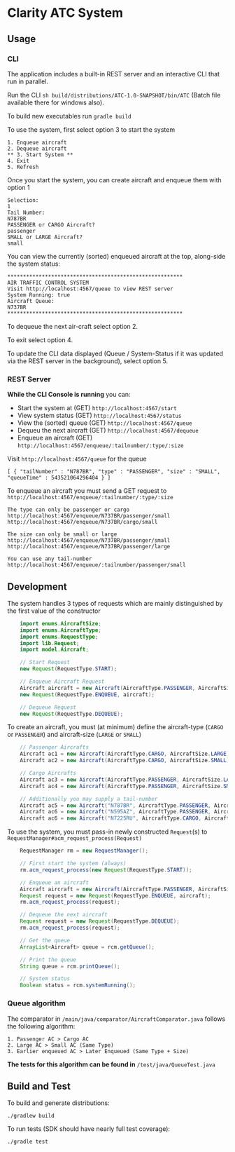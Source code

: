 # Clarity ATC System

## Usage

### CLI
The application includes a built-in REST server and an interactive CLI that run in parallel.

Run the CLI `sh build/distributions/ATC-1.0-SNAPSHOT/bin/ATC`  (Batch file available there for windows also).

To build new executables run `gradle build`

To use the system, first select option 3 to start the system

```
1. Enqueue aircraft
2. Dequeue aircraft
** 3. Start System **
4. Exit
5. Refresh
```

Once you start the system, you can create aircraft and enqueue them with option 1

```
Selection:
1
Tail Number:
N787BR
PASSENGER or CARGO Aircraft?
passenger
SMALL or LARGE Aircraft?
small
```

You can view the currently (sorted) enqueued aircraft at the top, along-side the system status:

```
********************************************************
AIR TRAFFIC CONTROL SYSTEM
Visit http://localhost:4567/queue to view REST server
System Running: true
Aircraft Queue:
N737BR
********************************************************
```

To dequeue the next air-craft select option 2.

To exit select option 4.

To update the CLI data displayed (Queue / System-Status if it was updated via the REST server in the background), select option 5.

### REST Server

**While the CLI Console is running**  you can:
 - Start the system at (GET) `http://localhost:4567/start`
 - View system status (GET) `http://localhost:4567/status`
 - View the (sorted) queue (GET) `http://localhost:4567/queue`
 - Dequeu the next aircraft (GET) `http://localhost:4567/dequeue`
 - Enqueue an aircraft (GET) `http://localhost:4567/enqueue/:tailnumber/:type/:size`

Visit `http://localhost:4567/queue` for the queue

```
[ { "tailNumber" : "N787BR", "type" : "PASSENGER", "size" : "SMALL", "queueTime" : 543521064296404 } ]
```

To enqueue an aircraft you must send a GET request to `http://localhost:4567/enqueue/:tailnumber/:type/:size`

```
The type can only be passenger or cargo
http://localhost:4567/enqueue/N737BR/passenger/small
http://localhost:4567/enqueue/N737BR/cargo/small

The size can only be small or large
http://localhost:4567/enqueue/N737BR/passenger/small
http://localhost:4567/enqueue/N737BR/passenger/large

You can use any tail-number
http://localhost:4567/enqueue/:tailnumber/passenger/small
```

## Development

The system handles 3 types of requests which are mainly distinguished by the first value of the constructor

```java
    import enums.AircraftSize;
    import enums.AircraftType;
    import enums.RequestType;
    import lib.Request;
    import model.Aircraft;

    // Start Request
    new Request(RequestType.START);

    // Enqueue Aircraft Request
    Aircraft aircraft = new Aircraft(AircraftType.PASSENGER, AircraftSize.LARGE);
    new Request(RequestType.ENQUEUE, aircraft);

    // Dequeue Request
    new Request(RequestType.DEQUEUE);
```

To create an aircraft, you must (at minimum) define the aircraft-type (`CARGO` or `PASSENGER`) and aircraft-size (`LARGE` or `SMALL`)


```java
    // Passenger Aircrafts
    Aircraft ac1 = new Aircraft(AircraftType.CARGO, AircraftSize.LARGE);
    Aircraft ac2 = new Aircraft(AircraftType.CARGO, AircraftSize.SMALL);

    // Cargo Aircrafts
    Aircraft ac3 = new Aircraft(AircraftType.PASSENGER, AircraftSize.LARGE);
    Aircraft ac4 = new Aircraft(AircraftType.PASSENGER, AircraftSize.SMALL);

    // Additionally you may supply a tail-number
    Aircraft ac5 = new Aircraft("N787BR", AircraftType.PASSENGER, AircraftSize.SMALL);
    Aircraft ac6 = new Aircraft("N595AZ", AircraftType.PASSENGER, AircraftSize.LARGE);
    Aircraft ac6 = new Aircraft("N7225RU", AircraftType.CARGO, AircraftSize.LARGE);
```

To use the system, you must pass-in newly constructed `Request`(s) to `RequestManager#acm_request_process(Request)`

```java
    RequestManager rm = new RequestManager();

    // First start the system (always)
    rm.acm_request_process(new Request(RequestType.START));

    // Enqueue an aircraft
    Aircraft aircraft = new Aircraft(AircraftType.PASSENGER, AircraftSize.LARGE);
    Request request = new Request(RequestType.ENQUEUE, aircraft);
    rm.acm_request_process(request);

    // Dequeue the next aircraft
    Request request = new Request(RequestType.DEQUEUE);
    rm.acm_request_process(request);

    // Get the queue
    ArrayList<Aircraft> queue = rcm.getQueue();

    // Print the queue
    String queue = rcm.printQueue();

    // System status
    Boolean status = rcm.systemRunning();
```

### Queue algorithm

The comparator in `/main/java/comparator/AircraftComparator.java` follows the following algorithm:

```
1. Passenger AC > Cargo AC
2. Large AC > Small AC (Same Type)
3. Earlier enqueued AC > Later Enqueued (Same Type + Size)
```

**The tests for this algorithm can be found in** `/test/java/QueueTest.java`

## Build and Test

To build and generate distributions:

```
./gradlew build
```

To run tests (SDK should have nearly full test coverage):

```
./gradle test
```
